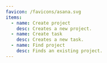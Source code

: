 ```yaml
---
favicon: /favicons/asana.svg
items:
  - name: Create project
    desc: Creates a new project.
  - name: Create task
    desc: Creates a new task.
  - name: Find project
    desc: Finds an existing project.
---
```


<script setup>
  import CustomListing from '../../components/CustomListing.vue'
</script>

<CustomListing />
